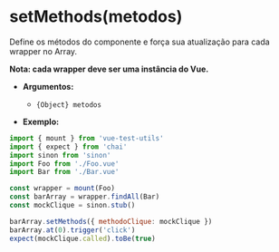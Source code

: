 # setMethods(metodos)

Define os métodos do componente e força sua atualização para cada wrapper no Array.

**Nota: cada wrapper deve ser uma instância do Vue.**

- **Argumentos:**
  - `{Object} metodos`

- **Exemplo:**

```js
import { mount } from 'vue-test-utils'
import { expect } from 'chai'
import sinon from 'sinon'
import Foo from './Foo.vue'
import Bar from './Bar.vue'

const wrapper = mount(Foo)
const barArray = wrapper.findAll(Bar)
const mockClique = sinon.stub()

barArray.setMethods({ methodoClique: mockClique })
barArray.at(0).trigger('click')
expect(mockClique.called).toBe(true)
```

